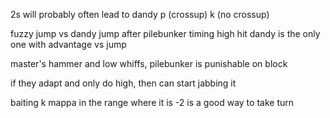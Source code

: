 2s will probably often lead to dandy p (crossup) k (no crossup)

fuzzy jump vs dandy
jump after pilebunker timing
high hit dandy is the only one with advantage vs jump

master's hammer and low whiffs, pilebunker is punishable on block

if they adapt and only do high, then can start jabbing it

baiting k mappa in the range where it is -2 is a good way to take turn
